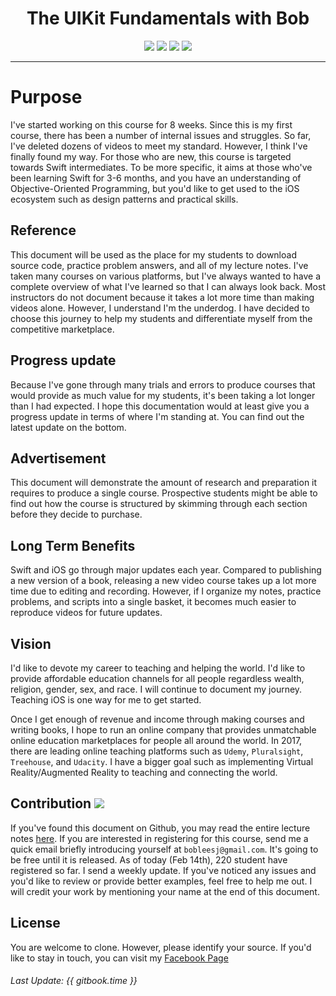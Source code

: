
<div align="center" font-size="20">
<strong><h1>The UIKit Fundamentals with Bob</h1></strong>
</div>
<p align="center"><a href="https://twitter.com/bobleesj"><img src="https://img.shields.io/badge/Twitter-Follow-4099ff.svg?style=flat"></a> <a href="https://github.com/bobleesj"><img src="https://img.shields.io/badge/Github-Follow-4c4c4c.svg?style=flat"></a> <a><img src="https://img.shields.io/badge/Langauge-Swift_3-orange.svg?style=flat"></a> <a><img src="https://img.shields.io/github/license/mashape/apistatus.svg"></a>
<hr>

# Purpose
I've started working on this course for 8 weeks. Since this is my first course,  there has been a number of internal issues and struggles. So far, I've deleted dozens of videos to meet my standard. However, I think I've finally found my way. For those who are new, this course is targeted towards Swift intermediates. To be more specific, it aims at those who've been learning Swift for 3-6 months, and you have an understanding of Objective-Oriented Programming, but you'd like to get used to the iOS ecosystem such as design patterns and practical skills.

## Reference
This document will be used as the place for my students to download source code, practice problem answers, and all of my lecture notes. I've taken many courses on various platforms, but I've always wanted to have a complete overview of what I've learned so that I can always look back. Most instructors do not document because it takes a lot more time than making videos alone. However, I understand I'm the underdog. I have decided to choose this journey to help my students and differentiate myself from the competitive marketplace.

## Progress update
Because I've gone through many trials and errors to produce courses that would provide as much value for my students, it's been taking a lot longer than I had expected. I hope this documentation would at least give you a progress update in terms of where I'm standing at. You can find out the latest update on the bottom.

## Advertisement
This document will demonstrate the amount of research and preparation it requires to produce a single course. Prospective students might be able to find out how the course is structured by skimming through each section before they decide to purchase.

## Long Term Benefits
Swift and iOS go through major updates each year. Compared to publishing a new version of a book, releasing a new video course takes up a lot more time due to editing and recording. However, if I organize my notes, practice problems, and scripts into a single basket, it becomes much easier to reproduce videos for future updates.

## Vision
 I'd like to devote my career to teaching and helping the world. I'd like to provide affordable education channels for all people regardless wealth, religion, gender, sex, and race. I will continue to document my journey. Teaching iOS is one way for me to get started.

 Once I get enough of revenue and income through making courses and writing books, I hope to run an online company that  provides unmatchable online education marketplaces for people all around the world. In 2017, there are leading online teaching platforms such as `Udemy`, `Pluralsight`, `Treehouse`, and `Udacity`. I have a bigger goal such as implementing Virtual Reality/Augmented Reality to teaching and connecting the world.

## Contribution [![](https://img.shields.io/badge/contributions-welcome-brightgreen.svg?style=flat)](https://github.com/dwyl/esta/issues)

If you've found this document on Github, you may read the entire lecture notes [here](https://www.gitbook.com/book/bobleesj/udemy_uikit_fundamentals_notes/details). If you are interested in registering for this course, send me a quick email briefly introducing yourself at `bobleesj@gmail.com`. It's going to be free until it is released. As of today (Feb 14th), 220 student have registered so far. I send a weekly update. If you've noticed any issues and  you'd like to review or provide better examples, feel free to help me out. I will credit your work by mentioning your name at the end of this document.

## License
You are welcome to clone. However, please identify your source. If you'd like to stay in touch, you can visit my [Facebook Page](https://facebook.com/bobthedeveloper)

###### Last Update: {{ gitbook.time }}
